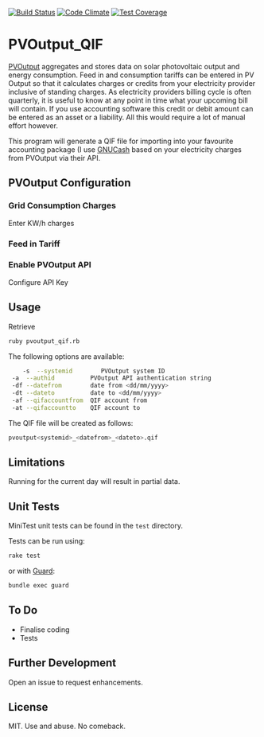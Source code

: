 [![Build Status](https://travis-ci.org/jonbartlett/pvoutput_qif.svg?branch=master)](https://travis-ci.org/jonbartlett/pvoutput_qif)
[![Code Climate](https://codeclimate.com/github/jonbartlett/pvoutput_qif/badges/gpa.svg)](https://codeclimate.com/github/jonbartlett/pvoutput_qif)
[![Test Coverage](https://codeclimate.com/github/jonbartlett/pvoutput_qif/badges/coverage.svg)](https://codeclimate.com/github/jonbartlett/pvoutput_qif/coverage)

# PVOutput_QIF 

[PVOutput](http://pvoutput.org) aggregates and stores data on solar photovoltaic output and energy consumption. Feed in and consumption tariffs can be entered in PV Output so that it calculates charges or credits from your electricity provider inclusive of standing charges. As electricity providers billing cycle is often quarterly, it is useful to know at any point in time what your upcoming bill will contain. If you use accounting software this credit or debit amount can be entered as an asset or a liability. All this would require a lot of manual effort however.

This program will generate a QIF file for importing into your favourite accounting package (I use [GNUCash](http://www.gnucash.org/) based on your electricity charges from PVOutput via their API.

## PVOutput Configuration


### Grid Consumption Charges 

Enter KW/h charges 

### Feed in Tariff

### Enable PVOutput API

Configure API Key

## Usage

Retrieve 

```bash
ruby pvoutput_qif.rb  
```

The following options are available:

```bash
	-s  --systemid        PVOutput system ID 
 -a  --authid          PVOutput API authentication string
 -df --datefrom        date from <dd/mm/yyyy>
 -dt --dateto          date to <dd/mm/yyyy>
 -af --qifaccountfrom  QIF account from
 -at --qifaccountto    QIF account to
```

The QIF file will be created as follows:

```bash
pvoutput<systemid>_<datefrom>_<dateto>.qif
```

## Limitations

Running for the current day will result in partial data. 

## Unit Tests

MiniTest unit tests can be found in the ```test``` directory.

Tests can be run using:

```bash
rake test
```

or with [Guard](https://github.com/guard/guard):

```bash
bundle exec guard
```

## To Do

* Finalise coding
* Tests

## Further Development

Open an issue to request enhancements. 


## License

MIT. Use and abuse. No comeback.



